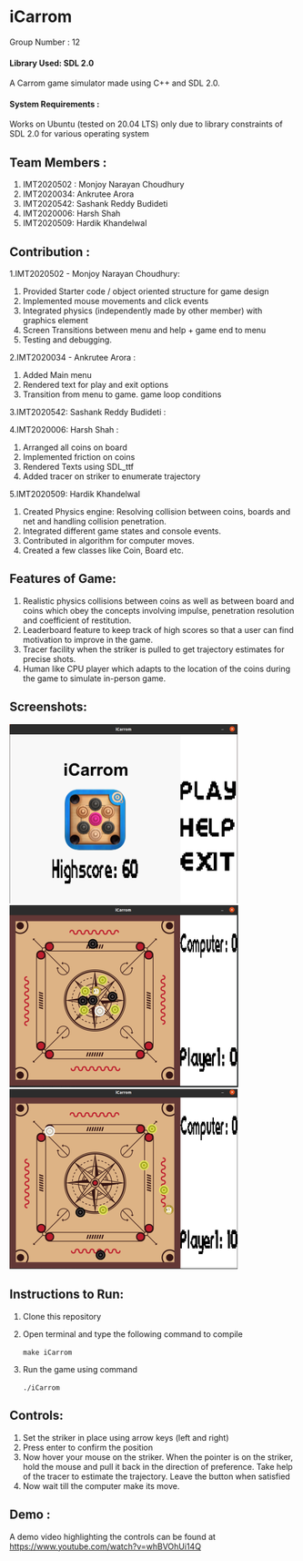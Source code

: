 # iCarrom

Group Number : 12

#### Library Used: SDL 2.0 

A Carrom game simulator made using C++ and SDL 2.0.

#### System Requirements : 

Works on Ubuntu (tested on 20.04 LTS) only due to library constraints of SDL 2.0 for various operating system   

## Team Members :

1. IMT2020502 : Monjoy Narayan Choudhury 
2. IMT2020034: Ankrutee Arora
3. IMT2020542: Sashank Reddy Budideti 
4. IMT2020006: Harsh Shah 
5. IMT2020509: Hardik Khandelwal 



## Contribution :

1.IMT2020502 - Monjoy Narayan Choudhury: 

1. Provided Starter code / object oriented structure for game design 
2. Implemented mouse movements and click events 
3. Integrated physics (independently made by other member) with graphics element 
4. Screen Transitions between menu and help + game end to menu 
5. Testing and debugging.

2.IMT2020034 - Ankrutee Arora :

1. Added Main menu 
2. Rendered text for play and exit options
3. Transition from menu to game. game loop conditions

3.IMT2020542: Sashank Reddy Budideti :

 



4.IMT2020006: Harsh Shah :

1. Arranged all coins on board 
2. Implemented friction on coins 
3. Rendered Texts using SDL_ttf
4. Added tracer on striker to enumerate trajectory  



5.IMT2020509: Hardik Khandelwal 
1. Created Physics engine: Resolving collision between coins, boards and net and handling collision penetration.
2. Integrated different game states and console events.
3. Contributed in algorithm for computer moves.
4. Created a few classes like Coin, Board etc. 



## Features of Game:

1. Realistic physics collisions between coins as well as between board and coins which obey the concepts involving impulse, penetration resolution and coefficient of restitution.
2. Leaderboard feature to keep track of high scores so that a user can find motivation to improve in the game.
3. Tracer facility when the striker is pulled to get trajectory estimates for precise shots.
4. Human like CPU player which adapts to the location of the coins during the game to simulate in-person game.

## Screenshots:

<img src="https://github.com/hardik5k/iCarrom/blob/main/Screenshot%20from%202022-01-01%2020-39-17.png" alt="Screenshot from 2022-01-01 20-39-17" style="zoom:50%;" />

<img src="https://github.com/hardik5k/iCarrom/blob/main/Screenshot%20from%202022-01-01%2021-05-54.png" alt="Screenshot from 2022-01-01 21-05-54" style="zoom:50%;" />

<img src="https://github.com/hardik5k/iCarrom/blob/main/Screenshot%20from%202022-01-01%2021-06-38.png" alt="Screenshot from 2022-01-01 21-06-38" style="zoom:50%;" />

## Instructions to Run: 

1) Clone this repository 

2. Open terminal and type the following command to compile

   `make iCarrom`

3. Run the game using command 

   `./iCarrom`

## Controls:

1. Set the striker in place using arrow keys (left and right)
2. Press enter to confirm the position
3. Now hover your mouse on the striker. When the pointer is on the striker, hold the mouse and pull it back in the direction of preference. Take help of the tracer to estimate the trajectory. Leave the button when satisfied 
4. Now wait till the computer make its move.  

## Demo :

A demo video highlighting the controls can be found at https://www.youtube.com/watch?v=whBVOhUi14Q

